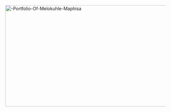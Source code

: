 <img src="https://socialify.git.ci/mmelokuhlemaphisa/-Portfolio-Of-Melokuhle-Maphisa/image?language=1&owner=1&name=1&stargazers=1&theme=Light" alt="-Portfolio-Of-Melokuhle-Maphisa" width="640" height="320" />